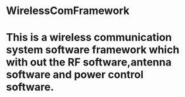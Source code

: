 # WirelessComFramework

# This is a wireless communication system software framework which with out the RF software,antenna software and power control software.
